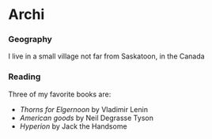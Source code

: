 
# Archi

### Geography

I live in a small village not far from Saskatoon, in the Canada

### Reading

Three of my favorite books are:

- *Thorns for Elgernoon* by Vladimir Lenin
- *American goods* by Neil Degrasse Tyson
- *Hyperion* by Jack the Handsome
 
